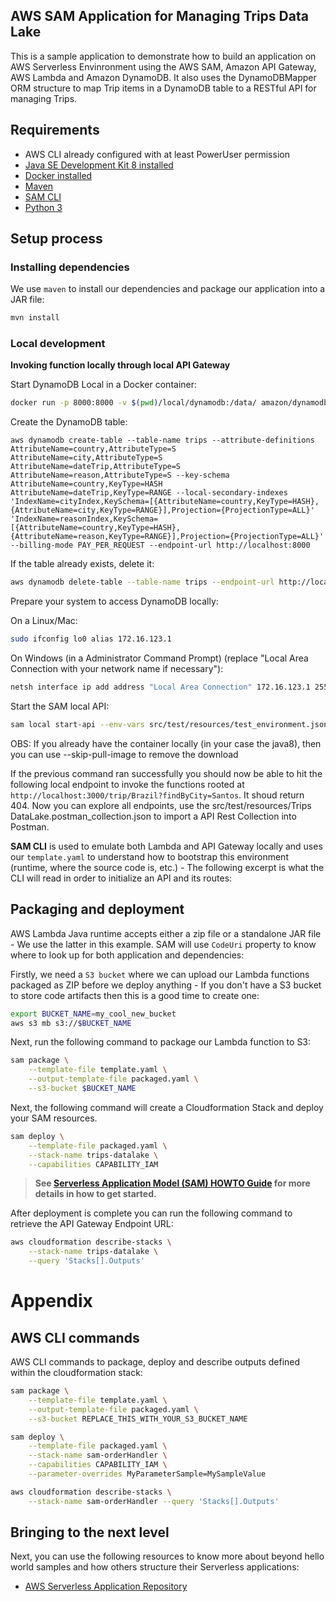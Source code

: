 ## AWS SAM Application for Managing Trips Data Lake

This is a sample application to demonstrate how to build an application on AWS Serverless Envinronment using the
AWS SAM, Amazon API Gateway, AWS Lambda and Amazon DynamoDB.
It also uses the DynamoDBMapper ORM structure to map Trip items in a DynamoDB table to a RESTful API for managing Trips.


## Requirements

* AWS CLI already configured with at least PowerUser permission
* [Java SE Development Kit 8 installed](http://www.oracle.com/technetwork/java/javase/downloads/jdk8-downloads-2133151.html)
* [Docker installed](https://www.docker.com/community-edition)
* [Maven](https://maven.apache.org/install.html)
* [SAM CLI](https://github.com/awslabs/aws-sam-cli)
* [Python 3](https://docs.python.org/3/)

## Setup process

### Installing dependencies

We use `maven` to install our dependencies and package our application into a JAR file:

```bash
mvn install
```

### Local development

**Invoking function locally through local API Gateway**

Start DynamoDB Local in a Docker container: 

```bash
docker run -p 8000:8000 -v $(pwd)/local/dynamodb:/data/ amazon/dynamodb-local -jar DynamoDBLocal.jar -sharedDb -dbPath /data
```

Create the DynamoDB table: 

`aws dynamodb create-table --table-name trips --attribute-definitions AttributeName=country,AttributeType=S AttributeName=city,AttributeType=S AttributeName=dateTrip,AttributeType=S AttributeName=reason,AttributeType=S --key-schema AttributeName=country,KeyType=HASH AttributeName=dateTrip,KeyType=RANGE --local-secondary-indexes 'IndexName=cityIndex,KeySchema=[{AttributeName=country,KeyType=HASH},{AttributeName=city,KeyType=RANGE}],Projection={ProjectionType=ALL}' 'IndexName=reasonIndex,KeySchema=[{AttributeName=country,KeyType=HASH},{AttributeName=reason,KeyType=RANGE}],Projection={ProjectionType=ALL}' --billing-mode PAY_PER_REQUEST --endpoint-url http://localhost:8000`

If the table already exists, delete it:

```bash
aws dynamodb delete-table --table-name trips --endpoint-url http://localhost:8000
```

Prepare your system to access DynamoDB locally:

On a Linux/Mac:

```bash
sudo ifconfig lo0 alias 172.16.123.1
```

On Windows (in a Administrator Command Prompt) (replace "Local Area Connection with your network name if necessary"): 

```bash
netsh interface ip add address "Local Area Connection" 172.16.123.1 255.255.255.255
```

Start the SAM local API: 

```bash
sam local start-api --env-vars src/test/resources/test_environment.json
```
 
 OBS:  If you already have the container locally (in your case the java8), then you can use --skip-pull-image to remove the download

If the previous command ran successfully you should now be able to hit the following local endpoint to
invoke the functions rooted at `http://localhost:3000/trip/Brazil?findByCity=Santos`.
It shoud return 404. Now you can explore all endpoints, use the src/test/resources/Trips DataLake.postman_collection.json to import a API Rest Collection into Postman.

**SAM CLI** is used to emulate both Lambda and API Gateway locally and uses our `template.yaml` to
understand how to bootstrap this environment (runtime, where the source code is, etc.) - The
following excerpt is what the CLI will read in order to initialize an API and its routes:


## Packaging and deployment

AWS Lambda Java runtime accepts either a zip file or a standalone JAR file - We use the latter in
this example. SAM will use `CodeUri` property to know where to look up for both application and
dependencies:

Firstly, we need a `S3 bucket` where we can upload our Lambda functions packaged as ZIP before we
deploy anything - If you don't have a S3 bucket to store code artifacts then this is a good time to
create one:

```bash
export BUCKET_NAME=my_cool_new_bucket
aws s3 mb s3://$BUCKET_NAME
```

Next, run the following command to package our Lambda function to S3:

```bash
sam package \
    --template-file template.yaml \
    --output-template-file packaged.yaml \
    --s3-bucket $BUCKET_NAME
```

Next, the following command will create a Cloudformation Stack and deploy your SAM resources.

```bash
sam deploy \
    --template-file packaged.yaml \
    --stack-name trips-datalake \
    --capabilities CAPABILITY_IAM
```

> **See [Serverless Application Model (SAM) HOWTO Guide](https://github.com/awslabs/serverless-application-model/blob/master/HOWTO.md) for more details in how to get started.**

After deployment is complete you can run the following command to retrieve the API Gateway Endpoint URL:

```bash
aws cloudformation describe-stacks \
    --stack-name trips-datalake \
    --query 'Stacks[].Outputs'
```

# Appendix

## AWS CLI commands

AWS CLI commands to package, deploy and describe outputs defined within the cloudformation stack:

```bash
sam package \
    --template-file template.yaml \
    --output-template-file packaged.yaml \
    --s3-bucket REPLACE_THIS_WITH_YOUR_S3_BUCKET_NAME

sam deploy \
    --template-file packaged.yaml \
    --stack-name sam-orderHandler \
    --capabilities CAPABILITY_IAM \
    --parameter-overrides MyParameterSample=MySampleValue

aws cloudformation describe-stacks \
    --stack-name sam-orderHandler --query 'Stacks[].Outputs'
```

## Bringing to the next level

Next, you can use the following resources to know more about beyond hello world samples and how others
structure their Serverless applications:

* [AWS Serverless Application Repository](https://aws.amazon.com/serverless/serverlessrepo/)
